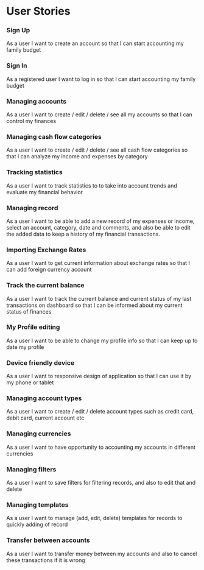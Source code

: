 # User Stories

### Sign Up
As a user I want to create an account so that I can start accounting my family budget

### Sign In
As a registered user I want to log in so that I can start accounting my family budget

### Managing accounts
As a user I want to create / edit / delete / see all my accounts so that I can control my finances

### Managing cash flow categories
As a user I want to create / edit / delete / see all cash flow categories so that I can analyze my income and expenses by category

### Tracking statistics
As a user I want to track statistics to to take into account trends and evaluate my financial behavior

### Managing record
As a user I want to be able to add a new record of my expenses or income, select an account, category, date and comments, 
and also be able to edit the added data to keep a history of my financial transactions.

### Importing Exchange Rates
As a user I want to get current information about exchange rates so that I can add foreign currency account

### Track the current balance
As a user I want to track the current balance and current status of my last transactions on dashboard
so that I can be informed about my current status of finances

### My Profile editing
As a user I want to be able to change my profile info so that I can keep up to date my profile

### Device friendly device
As a user I want to responsive design of application so that I can use it by my phone or tablet

### Managing account types
As a user I want to create / edit / delete account types such as credit card, debit card, current account etc

### Managing currencies
As a user I want to have opportunity to accounting my accounts in different currencies

### Managing filters
As a user I want to save filters for filtering records, and also to edit that and delete

### Managing templates
As a user I want to manage (add, edit, delete) templates for records to quickly adding of record

### Transfer between accounts
As a user I want to transfer money between my accounts and also to cancel these transactions if it is wrong 

